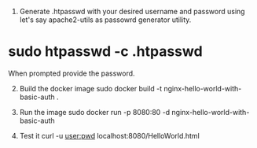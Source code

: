 1. Generate .htpasswd with your desired username and password using let's say apache2-utils as passowrd generator utility.
# sudo htpasswd -c .htpasswd <user-name>
When prompted provide the password.

2. Build the docker image
sudo docker build -t nginx-hello-world-with-basic-auth .

3. Run the image
sudo docker run -p 8080:80 -d nginx-hello-world-with-basic-auth

4. Test it
curl -u <user:pwd> localhost:8080/HelloWorld.html 
